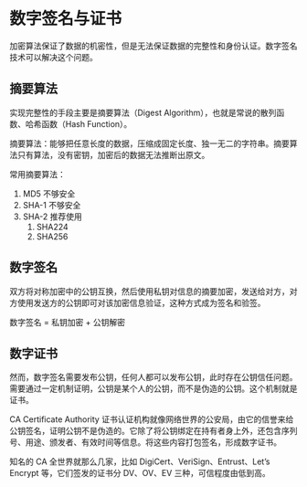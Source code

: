 # 数字签名与证书

加密算法保证了数据的机密性，但是无法保证数据的完整性和身份认证。数字签名技术可以解决这个问题。

## 摘要算法

实现完整性的手段主要是摘要算法（Digest Algorithm），也就是常说的散列函数、哈希函数（Hash Function）。

摘要算法：能够把任意长度的数据，压缩成固定长度、独一无二的字符串。摘要算法只有算法，没有密钥，加密后的数据无法推断出原文。

常用摘要算法：
1. MD5 不够安全
2. SHA-1 不够安全
3. SHA-2 推荐使用
   1. SHA224
   2. SHA256

## 数字签名

双方将对称加密中的公钥互换，然后使用私钥对信息的摘要加密，发送给对方，对方使用发送方的公钥即可对该加密信息验证，这种方式成为签名和验签。

数字签名 = 私钥加密 + 公钥解密

## 数字证书

然而，数字签名需要发布公钥，任何人都可以发布公钥，此时存在公钥信任问题。需要通过一定机制证明，公钥是某个人的公钥，而不是伪造的公钥。这个机制就是证书。

CA Certificate Authority 证书认证机构就像网络世界的公安局，由它的信誉来给公钥签名，证明公钥不是伪造的。它除了将公钥绑定在持有者身上外，还包含序列号、用途、颁发者、有效时间等信息。将这些内容打包签名，形成数字证书。

知名的 CA 全世界就那么几家，比如 DigiCert、VeriSign、Entrust、Let’s Encrypt 等，它们签发的证书分 DV、OV、EV 三种，可信程度由低到高。